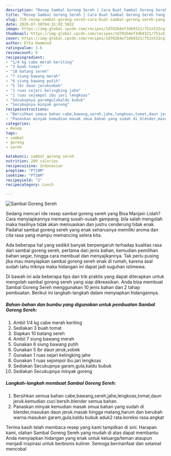 ```yaml
---
description: "Resep Sambal Goreng Sereh | Cara Buat Sambal Goreng Sereh Yang Enak Dan Lezat"
title: "Resep Sambal Goreng Sereh | Cara Buat Sambal Goreng Sereh Yang Enak Dan Lezat"
slug: 719-resep-sambal-goreng-sereh-cara-buat-sambal-goreng-sereh-yang-enak-dan-lezat
date: 2020-07-30T04:31:03.502Z
image: https://img-global.cpcdn.com/recipes/1d702b4ef3db9321/751x532cq70/sambal-goreng-sereh-foto-resep-utama.jpg
thumbnail: https://img-global.cpcdn.com/recipes/1d702b4ef3db9321/751x532cq70/sambal-goreng-sereh-foto-resep-utama.jpg
cover: https://img-global.cpcdn.com/recipes/1d702b4ef3db9321/751x532cq70/sambal-goreng-sereh-foto-resep-utama.jpg
author: Etta Hammond
ratingvalue: 3.6
reviewcount: 8
recipeingredient:
- "1/4 kg cabe merah keriting"
- "3 buah tomat"
- "10 batang sereh"
- "7 siung bawang merah"
- "6 siung bawang putih"
- "5 lbr daun jeruksobek"
- "1 ruas sejari kelingking jahe"
- "1 ruas sejompol ibu jari lengkoas"
- "Secukupnya garamgulakaldu bubuk"
- "Secukupnya minyak goreng"
recipeinstructions:
- "Bersihkan semua bahan cabe,bawang,sereh,jahe,lengkoas,tomat,daun jeruk.kemudian cuci bersih.blender semua bahan."
- "Panaskan minyak kemudian masak smua bahan yang sudah di blender,masukan daun jeruk.masak hingga matang,harum dan berubah warna.masukan garam,gula,kaldu bubuk aduk2 rata.koreksi rasa.angkat"
categories:
- Resep
tags:
- sambal
- goreng
- sereh

katakunci: sambal goreng sereh 
nutrition: 289 calories
recipecuisine: Indonesian
preptime: "PT19M"
cooktime: "PT38M"
recipeyield: "2"
recipecategory: Lunch

---
```



![Sambal Goreng Sereh](https://img-global.cpcdn.com/recipes/1d702b4ef3db9321/751x532cq70/sambal-goreng-sereh-foto-resep-utama.jpg)

Sedang mencari ide resep sambal goreng sereh yang Bisa Manjain Lidah? Cara menyiapkannya memang susah-susah gampang. bila salah mengolah maka hasilnya tidak akan memuaskan dan justru cenderung tidak enak. Padahal sambal goreng sereh yang enak seharusnya memiliki aroma dan cita rasa yang mampu memancing selera kita.

Ada beberapa hal yang sedikit banyak berpengaruh terhadap kualitas rasa dari sambal goreng sereh, pertama dari jenis bahan, kemudian pemilihan bahan segar, hingga cara membuat dan menyajikannya. Tak perlu pusing jika mau menyiapkan sambal goreng sereh enak di rumah, karena asal sudah tahu triknya maka hidangan ini dapat jadi suguhan istimewa.




Di bawah ini ada beberapa tips dan trik praktis yang dapat diterapkan untuk mengolah sambal goreng sereh yang siap dikreasikan. Anda bisa membuat Sambal Goreng Sereh menggunakan 10 jenis bahan dan 2 tahap pembuatan. Berikut ini langkah-langkah dalam menyiapkan hidangannya.

<!--inarticleads1-->

##### Bahan-bahan dan bumbu yang digunakan untuk pembuatan Sambal Goreng Sereh:

1. Ambil 1/4 kg cabe merah keriting
1. Sediakan 3 buah tomat
1. Siapkan 10 batang sereh
1. Ambil 7 siung bawang merah
1. Gunakan 6 siung bawang putih
1. Gunakan 5 lbr daun jeruk,sobek
1. Gunakan 1 ruas sejari kelingking jahe
1. Gunakan 1 ruas sejompol ibu jari lengkoas
1. Sediakan Secukupnya garam,gula,kaldu bubuk
1. Sediakan Secukupnya minyak goreng




<!--inarticleads2-->

##### Langkah-langkah membuat Sambal Goreng Sereh:

1. Bersihkan semua bahan cabe,bawang,sereh,jahe,lengkoas,tomat,daun jeruk.kemudian cuci bersih.blender semua bahan.
1. Panaskan minyak kemudian masak smua bahan yang sudah di blender,masukan daun jeruk.masak hingga matang,harum dan berubah warna.masukan garam,gula,kaldu bubuk aduk2 rata.koreksi rasa.angkat




Terima kasih telah membaca resep yang kami tampilkan di sini. Harapan kami, olahan Sambal Goreng Sereh yang mudah di atas dapat membantu Anda menyiapkan hidangan yang enak untuk keluarga/teman ataupun menjadi inspirasi untuk berbisnis kuliner. Semoga bermanfaat dan selamat mencoba!
